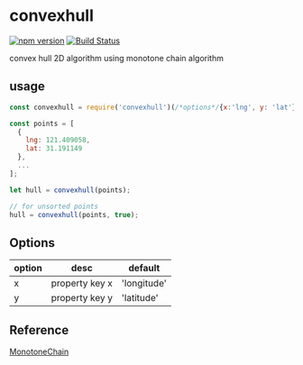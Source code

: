 # convexhull
[![npm version](https://badge.fury.io/js/convexhull.svg)](https://badge.fury.io/js/convexhull)
[![Build Status](https://travis-ci.org/eatgrass/convexhull.svg?branch=master)](https://travis-ci.org/eatgrass/convexhull)

convex hull 2D algorithm using monotone chain algorithm

## usage

```javascript
const convexhull = require('convexhull')(/*options*/{x:'lng', y: 'lat'});

const points = [
  {
    lng: 121.409058,
    lat: 31.191149
  },
  ...
];

let hull = convexhull(points);

// for unsorted points
hull = convexhull(points, true);

```

## Options

| option        | desc           | default     |
| ------------- |:--------------:| ------------|
| x             | property key x | 'longitude' |
| y             | property key y | 'latitude'  |

## Reference
[MonotoneChain](http://geomalgorithms.com/a10-_hull-1.html#Monotone%20Chain)
